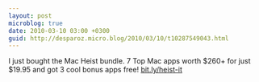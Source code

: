 ```yaml
---
layout: post
microblog: true
date: 2010-03-10 03:00 +0300
guid: http://desparoz.micro.blog/2010/03/10/t10287549043.html
---
```

I just bought the Mac Heist bundle. 7 Top Mac apps worth $260+ for just $19.95 and got 3 cool bonus apps free! [bit.ly/heist-it](http://bit.ly/heist-it)
